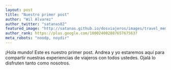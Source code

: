 ```yaml
---
layout: post
title: "Nuestro primer post"
author: "Wil Alvarez"
author_twitter: "satanas82"
featured_image: "http://satanas.github.io/dosviajeros/images/travel_memories.jpg"
author_rank: https://plus.google.com/100024002887657675637
meta_robots: "noodp, noydir"
---
```


¡Hola mundo! Este es nuestro primer post. Andrea y yo estaremos aquí para compartir nuestras experiencias 
de viajeros con todos ustedes. Ojalá lo disfruten tanto como nosotros.
<!-- summary -->
